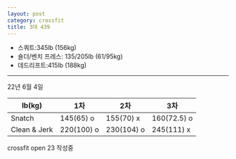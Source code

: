 ```yaml
---
layout: post
category: crossfit
title: 3대 439
---
```


- 스쿼트:345lb (156kg)
- 숄더/벤치 프레스: 135/205lb (61/95kg)
- 데드리프트:415lb (188kg)

---

22년 6월 4일

| lb(kg)       | 1차         | 2차         | 3차          |
|--------------|------------|------------|-------------|
| Snatch       | 145(65) o  | 155(70) x  | 160(72.5) o |
| Clean & Jerk | 220(100) o | 230(104) o | 245(111) x  |


crossfit open 23
작성중